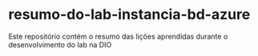 # resumo-do-lab-instancia-bd-azure
Este repositório contém o resumo das lições aprendidas durante o desenvolvimento do lab na DIO
